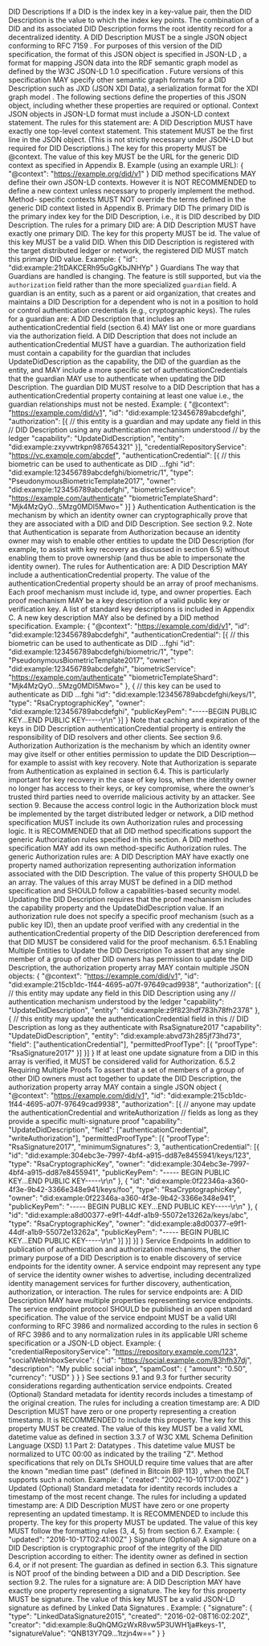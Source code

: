 DID Descriptions If a DID is the index key in a key-value pair, then the DID Description is the value to which the index key points. The combination of a DID and its associated DID Description forms the root identity record for a decentralized identity. A DID Description MUST be a single JSON object conforming to RFC 7159 . For purposes of this version of the DID specification, the format of this JSON object is specified in JSON-LD , a format for mapping JSON data into the RDF semantic graph model as defined by the W3C JSON-LD 1.0 specification . Future versions of this specification MAY specify other semantic graph formats for a DID Description such as JXD (JSON XDI Data), a serialization format for the XDI graph model . The following sections define the properties of this JSON object, including whether these properties are required or optional. Context JSON objects in JSON-LD format must include a JSON-LD context statement. The rules for this statement are: A DID Description MUST have exactly one top-level context statement. This statement MUST be the first line in the JSON object. (This is not strictly necessary under JSON-LD but required for DID Descriptions.) The key for this property MUST be @context. The value of this key MUST be the URL for the generic DID context as specified in Appendix B. Example (using an example URL): { "@context": "https://example.org/did/v1" } DID method specifications MAY define their own JSON-LD contexts. However it is NOT RECOMMENDED to define a new context unless necessary to properly implement the method. Method- specific contexts MUST NOT override the terms defined in the generic DID context listed in Appendix B. Primary DID The primary DID is the primary index key for the DID Description, i.e., it is DID described by DID Description. The rules for a primary DID are: A DID Description MUST have exactly one primary DID. The key for this property MUST be id. The value of this key MUST be a valid DID. When this DID Description is registered with the target distributed ledger or network, the registered DID MUST match this primary DID value. Example: { "id": "did:example:21tDAKCERh95uGgKbJNHYp" } Guardians The way that Guardians are handled is changing. The feature is still supported, but via the `authorization` field rather than the more specialized `guardian` field. A guardian is an entity, such as a parent or aid organization, that creates and maintains a DID Description for a dependent who is not in a position to hold or control authentication credentials (e.g., cryptographic keys). The rules for a guardian are: A DID Description that includes an authenticationCredential field (section 6.4) MAY list one or more guardians via the authorization field. A DID Description that does not include an authenticationCredential MUST have a guardian. The authorization field must contain a capability for the guardian that includes UpdateDidDescription as the capability, the DID of the guardian as the entity, and MAY include a more specific set of authenticationCredentials that the guardian MAY use to authenticate when updating the DID Description. The guardian DID MUST resolve to a DID Description that has a authenticationCredential property containing at least one value i.e., the guardian relationships must not be nested. Example: { "@context": "https://example.com/did/v1", "id": "did:example:123456789abcdefghi", "authorization": [{ // this entity is a guardian and may update any field in this // DID Description using any authentication mechanism understood // by the ledger "capability": "UpdateDidDescription", "entity": "did:example:zxyvwtrkpn987654321" }], "credentialRepositoryService": "https://vc.example.com/abcdef", "authenticationCredential": [{ // this biometric can be used to authenticate as DID ...fghi "id": "did:example:123456789abcdefghi/biometric/1", "type": "PseudonymousBiometricTemplate2017", "owner": "did:example:123456789abcdefghi", "biometricService": "https://example.com/authenticate" "biometricTemplateShard": "Mjk4MzQyO...5Mzg0MDI5Mwo=" }] } Authentication Authentication is the mechanism by which an identity owner can cryptographically prove that they are associated with a DID and DID Description. See section 9.2. Note that Authentication is separate from Authorization because an identity owner may wish to enable other entities to update the DID Description (for example, to assist with key recovery as discussed in section 6.5) without enabling them to prove ownership (and thus be able to impersonate the identity owner). The rules for Authentication are: A DID Description MAY include a authenticationCredential property. The value of the authenticationCredential property should be an array of proof mechanisms. Each proof mechanism must include id, type, and owner properties. Each proof mechanism MAY be a key description of a valid public key or verification key. A list of standard key descriptions is included in Appendix C. A new key description MAY also be defined by a DID method specification. Example: { "@context": "https://example.com/did/v1", "id": "did:example:123456789abcdefghi", "authenticationCredential": [{ // this biometric can be used to authenticate as DID ...fghi "id": "did:example:123456789abcdefghi/biometric/1", "type": "PseudonymousBiometricTemplate2017", "owner": "did:example:123456789abcdefghi", "biometricService": "https://example.com/authenticate" "biometricTemplateShard": "Mjk4MzQyO...5Mzg0MDI5Mwo=" }, { // this key can be used to authenticate as DID ...fghi "id": "did:example:123456789abcdefghi/keys/1", "type": "RsaCryptographicKey", "owner": "did:example:123456789abcdefghi", "publicKeyPem": "-----BEGIN PUBLIC KEY...END PUBLIC KEY-----\r\n" }] } Note that caching and expiration of the keys in DID Description authenticationCredential property is entirely the responsibility of DID resolvers and other clients. See section 9.6. Authorization Authorization is the mechanism by which an identity owner may give itself or other entities permission to update the DID Description—for example to assist with key recovery. Note that Authorization is separate from Authentication as explained in section 6.4. This is particularly important for key recovery in the case of key loss, when the identity owner no longer has access to their keys, or key compromise, where the owner’s trusted third parties need to override malicious activity by an attacker. See section 9. Because the access control logic in the Authorization block must be implemented by the target distributed ledger or network, a DID method specification MUST include its own Authorization rules and processing logic. It is RECOMMENDED that all DID method specifications support the generic Authorization rules specified in this section. A DID method specification MAY add its own method-specific Authorization rules. The generic Authorization rules are: A DID Description MAY have exactly one property named authorization representing authorization information associated with the DID Description. The value of this property SHOULD be an array. The values of this array MUST be defined in a DID method specification and SHOULD follow a capabilities-based security model. Updating the DID Description requires that the proof mechanism includes the capability property and the UpdateDidDescription value. If an authorization rule does not specify a specific proof mechanism (such as a public key ID), then an update proof verified with any credential in the authenticationCredential property of the DID Description dereferenced from that DID MUST be considered valid for the proof mechanism. 6.5.1 Enabling Multiple Entities to Update the DID Description To assert that any single member of a group of other DID owners has permission to update the DID Description, the authorization property array MAY contain multiple JSON objects: { "@context": "https://example.com/did/v1", "id": "did:example:215cb1dc-1f44-4695-a07f-97649cad9938", "authorization": [{ // this entity may update any field in this DID Description using any // authentication mechanism understood by the ledger "capability": "UpdateDidDescription", "entity": "did:example:z9f823hdf783h78fh2378" }, { // this entity may update the authenticationCredential field in this // DID Description as long as they authenticate with RsaSignature2017 "capability": "UpdateDidDescription", "entity": "did:example:abvd73h285jf73hd73", "field": ["authenticationCredential"], "permittedProofType": [{ "proofType": "RsaSignature2017" }] }] } If at least one update signature from a DID in this array is verified, it MUST be considered valid for Authorization. 6.5.2 Requiring Multiple Proofs To assert that a set of members of a group of other DID owners must act together to update the DID Description, the authorization property array MAY contain a single JSON object { "@context": "https://example.com/did/v1", "id": "did:example:215cb1dc-1f44-4695-a07f-97649cad9938", "authorization": [{ // anyone may update the authenticationCredential and writeAuthorization // fields as long as they provide a specific multi-signature proof "capability": "UpdateDidDescription", "field": ["authenticationCredential", "writeAuthorization"], "permittedProofType": [{ "proofType": "RsaSignature2017", "minimumSignatures": 3, "authenticationCredential": [{ "id": "did:example:304ebc3e-7997-4bf4-a915-dd87e8455941/keys/123", "type": "RsaCryptographicKey", "owner": "did:example:304ebc3e-7997-4bf4-a915-dd87e8455941", "publicKeyPem": "----- BEGIN PUBLIC KEY...END PUBLIC KEY-----\r\n" }, { "id": "did:example:0f22346a-a360-4f3e-9b42-3366e348e941/keys/foo", "type": "RsaCryptographicKey", "owner": "did:example:0f22346a-a360-4f3e-9b42-3366e348e941", "publicKeyPem": "----- BEGIN PUBLIC KEY...END PUBLIC KEY-----\r\n" }, { "id": "did:example:a8d00377-e9f1-44df-a1b9-55072e13262a/keys/abc", "type": "RsaCryptographicKey", "owner": "did:example:a8d00377-e9f1-44df-a1b9-55072e13262a", "publicKeyPem": "----- BEGIN PUBLIC KEY...END PUBLIC KEY-----\r\n" }] }] }] } Service Endpoints In addition to publication of authentication and authorization mechanisms, the other primary purpose of a DID Description is to enable discovery of service endpoints for the identity owner. A service endpoint may represent any type of service the identity owner wishes to advertise, including decentralized identity management services for further discovery, authentication, authorization, or interaction. The rules for service endpoints are: A DID Description MAY have multiple properties representing service endpoints. The service endpoint protocol SHOULD be published in an open standard specification. The value of the service endpoint MUST be a valid URI conforming to RFC 3986 and normalized according to the rules in section 6 of RFC 3986 and to any normalization rules in its applicable URI scheme specification or a JSON-LD object. Example: { "credentialRepositoryService": "https://repository.example.com/123", "socialWebInboxService": { "id": "https://social.example.com/83hfh37dj", "description": "My public social inbox", "spamCost": { "amount": "0.50", "currency": "USD" } } } See sections 9.1 and 9.3 for further security considerations regarding authentication service endpoints. Created (Optional) Standard metadata for identity records includes a timestamp of the original creation. The rules for including a creation timestamp are: A DID Description MUST have zero or one property representing a creation timestamp. It is RECOMMENDED to include this property. The key for this property MUST be created. The value of this key MUST be a valid XML datetime value as defined in section 3.3.7 of W3C XML Schema Definition Language (XSD) 1.1 Part 2: Datatypes . This datetime value MUST be normalized to UTC 00:00 as indicated by the trailing "Z". Method specifications that rely on DLTs SHOULD require time values that are after the known "median time past" (defined in Bitcoin BIP 113) , when the DLT supports such a notion. Example: { "created": "2002-10-10T17:00:00Z" } Updated (Optional) Standard metadata for identity records includes a timestamp of the most recent change. The rules for including a updated timestamp are: A DID Description MUST have zero or one property representing an updated timestamp. It is RECOMMENDED to include this property. The key for this property MUST be updated. The value of this key MUST follow the formatting rules (3, 4, 5) from section 6.7. Example: { "updated": "2016-10-17T02:41:00Z" } Signature (Optional) A signature on a DID Description is cryptographic proof of the integrity of the DID Description according to either: The identity owner as defined in section 6.4, or if not present: The guardian as defined in section 6.3. This signature is NOT proof of the binding between a DID and a DID Description. See section 9.2. The rules for a signature are: A DID Description MAY have exactly one property representing a signature. The key for this property MUST be signature. The value of this key MUST be a valid JSON-LD signature as defined by Linked Data Signatures . Example: { "signature": { "type": "LinkedDataSignature2015", "created": "2016-02-08T16:02:20Z", "creator": "did:example:8uQhQMGzWxR8vw5P3UWH1ja#keys-1", "signatureValue": "QNB13Y7Q9...1tzjn4w==" } }
